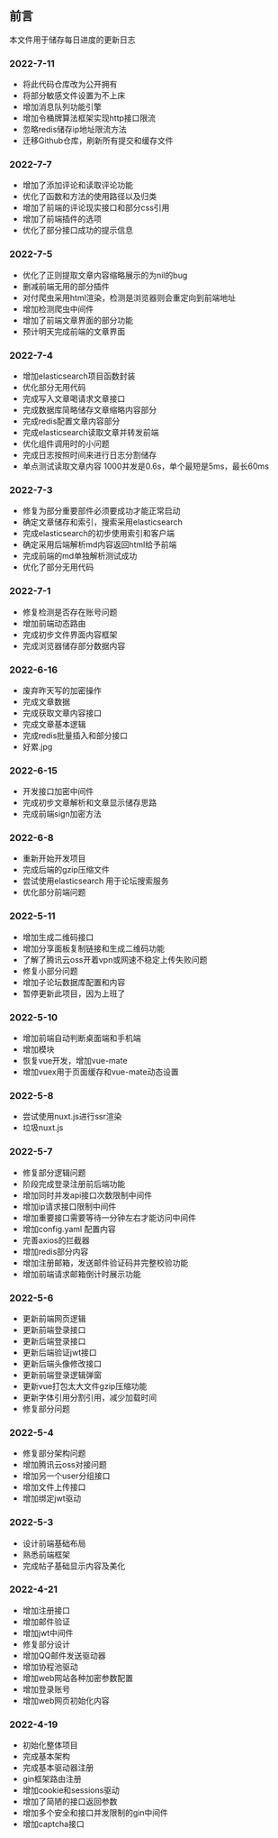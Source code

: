 ## 前言

本文件用于储存每日进度的更新日志

### 2022-7-11
* 将此代码仓库改为公开拥有
* 将部分敏感文件设置为不上床
* 增加消息队列功能引擎
* 增加令桶牌算法框架实现http接口限流
* 忽略redis储存ip地址限流方法
* 迁移Github仓库，刷新所有提交和缓存文件

### 2022-7-7

* 增加了添加评论和读取评论功能
* 优化了函数和方法的使用路径以及归类
* 增加了前端的评论现实接口和部分css引用
* 增加了前端插件的选项
* 优化了部分接口成功的提示信息

### 2022-7-5

* 优化了正则提取文章内容缩略展示的为nil的bug
* 删减前端无用的部分插件
* 对付爬虫采用html渲染，检测是浏览器则会重定向到前端地址
* 增加检测爬虫中间件
* 增加了前端文章界面的部分功能
* 预计明天完成前端的文章界面

### 2022-7-4

* 增加elasticsearch项目函数封装
* 优化部分无用代码
* 完成写入文章喝请求文章接口
* 完成数据库简略储存文章缩略内容部分
* 完成redis配置文章内容部分
* 完成elasticsearch读取文章并转发前端
* 优化组件调用时的小问题
* 完成日志按照时间来进行日志分割储存
* 单点测试读取文章内容 1000并发是0.6s，单个最短是5ms，最长60ms

### 2022-7-3

* 修复为部分重要部件必须要成功才能正常启动
* 确定文章储存和索引，搜索采用elasticsearch
* 完成elasticsearch的初步使用索引和客户端
* 确定采用后端解析md内容返回html给予前端
* 完成前端的md单独解析测试成功
* 优化了部分无用代码

### 2022-7-1

* 修复检测是否存在账号问题
* 增加前端动态路由
* 完成初步文件界面内容框架
* 完成浏览器储存部分数据内容

### 2022-6-16

* 废弃昨天写的加密操作
* 完成文章数据
* 完成获取文章内容接口
* 完成文章基本逻辑
* 完成redis批量插入和部分接口
* 好累.jpg

### 2022-6-15

* 开发接口加密中间件
* 完成初步文章解析和文章显示储存思路
* 完成前端sign加密方法

### 2022-6-8

* 重新开始开发项目
* 完成后端的gzip压缩文件
* 尝试使用elasticsearch 用于论坛搜索服务
* 优化部分前端问题

### 2022-5-11

* 增加生成二维码接口
* 增加分享面板复制链接和生成二维码功能
* 了解了腾讯云oss开着vpn或网速不稳定上传失败问题
* 修复小部分问题
* 增加子论坛数据库配置和内容
* 暂停更新此项目，因为上班了

### 2022-5-10

* 增加前端自动判断桌面端和手机端
* 增加模块
* 恢复vue开发，增加vue-mate
* 增加vuex用于页面缓存和vue-mate动态设置

### 2022-5-8

* 尝试使用nuxt.js进行ssr渲染
* 垃圾nuxt.js

### 2022-5-7

* 修复部分逻辑问题
* 阶段完成登录注册前后端功能
* 增加同时并发api接口次数限制中间件
* 增加ip请求接口限制中间件
* 增加重要接口需要等待一分钟左右才能访问中间件
* 增加config.yaml 配置内容
* 完善axios的拦截器
* 增加redis部分内容
* 增加注册邮箱，发送邮件验证码并完整校验功能
* 增加前端请求邮箱倒计时展示功能

### 2022-5-6

* 更新前端网页逻辑
* 更新前端登录接口
* 更新后端登录接口
* 更新后端验证jwt接口
* 更新后端头像修改接口
* 更新前端登录逻辑弹窗
* 更新vue打包太大文件gzip压缩功能
* 更新字体引用分割引用，减少加载时间
* 修复部分问题

### 2022-5-4

* 修复部分架构问题
* 增加腾讯云oss对接问题
* 增加另一个user分组接口
* 增加文件上传接口
* 增加绑定jwt驱动

### 2022-5-3

* 设计前端基础布局
* 熟悉前端框架
* 完成帖子基础显示内容及美化

### 2022-4-21

* 增加注册接口
* 增加邮件验证
* 增加jwt中间件
* 修复部分设计
* 增加QQ邮件发送驱动器
* 增加协程池驱动
* 增加web网站各种加密参数配置
* 增加登录账号
* 增加web网页初始化内容

### 2022-4-19

* 初始化整体项目
* 完成基本架构
* 完成基本驱动器注册
* gin框架路由注册
* 增加cookie和sessions驱动
* 增加了简陋的接口返回参数
* 增加多个安全和接口并发限制的gin中间件
* 增加captcha接口
